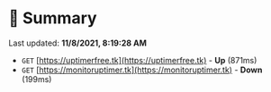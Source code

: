 # 📖 Summary
Last updated: **11/8/2021, 8:19:28 AM**

- `GET` [https://uptimerfree.tk](https://uptimerfree.tk) - **Up** (871ms)
- `GET` [https://monitoruptimer.tk](https://monitoruptimer.tk) - **Down** (199ms)
